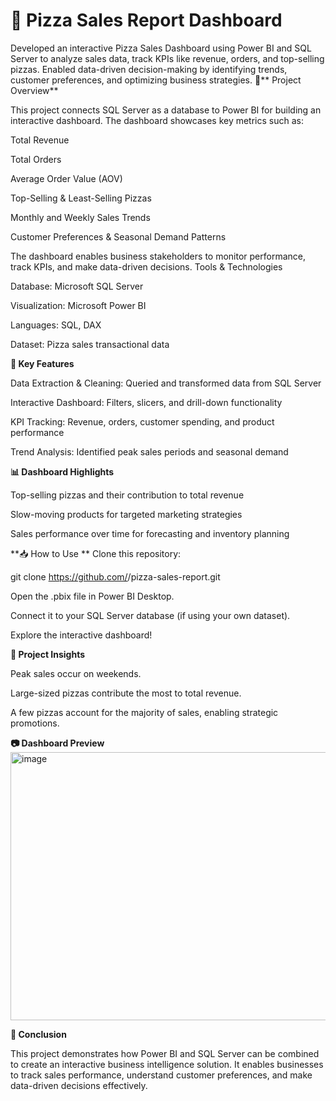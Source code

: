 # 🍕 Pizza Sales Report Dashboard
Developed an interactive Pizza Sales Dashboard using Power BI and SQL Server to analyze sales data, track KPIs like revenue, orders, and top-selling pizzas. Enabled data-driven decision-making by identifying trends, customer preferences, and optimizing business strategies.
📌** Project Overview**

This project connects SQL Server as a database to Power BI for building an interactive dashboard. The dashboard showcases key metrics such as:

Total Revenue

Total Orders

Average Order Value (AOV)

Top-Selling & Least-Selling Pizzas

Monthly and Weekly Sales Trends

Customer Preferences & Seasonal Demand Patterns

The dashboard enables business stakeholders to monitor performance, track KPIs, and make data-driven decisions.
Tools & Technologies

Database: Microsoft SQL Server

Visualization: Microsoft Power BI

Languages: SQL, DAX

Dataset: Pizza sales transactional data

**🚀 Key Features**

Data Extraction & Cleaning: Queried and transformed data from SQL Server

Interactive Dashboard: Filters, slicers, and drill-down functionality

KPI Tracking: Revenue, orders, customer spending, and product performance

Trend Analysis: Identified peak sales periods and seasonal demand

**📊 Dashboard Highlights**

Top-selling pizzas and their contribution to total revenue

Slow-moving products for targeted marketing strategies

Sales performance over time for forecasting and inventory planning

**📥 How to Use
**
Clone this repository:

git clone https://github.com/<your-username>/pizza-sales-report.git


Open the .pbix file in Power BI Desktop.

Connect it to your SQL Server database (if using your own dataset).

Explore the interactive dashboard!

**📌 Project Insights**

Peak sales occur on weekends.

Large-sized pizzas contribute the most to total revenue.

A few pizzas account for the majority of sales, enabling strategic promotions.

**📷 Dashboard Preview**
<img width="629" height="429" alt="image" src="https://github.com/user-attachments/assets/3552222e-c888-4ad4-94ff-3ca8d0a5ed03" />




**📄 Conclusion**

This project demonstrates how Power BI and SQL Server can be combined to create an interactive business intelligence solution. It enables businesses to track sales performance, understand customer preferences, and make data-driven decisions effectively.
